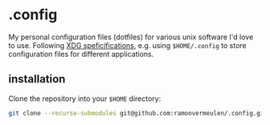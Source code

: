 # .config
My personal configuration files (dotfiles) for various unix software I'd love to use.
Following [XDG speficifications](https://specifications.freedesktop.org/basedir-spec/latest/#variables), 
e.g. using `$HOME/.config` to store configuration files for different applications.

## installation
Clone the repository into your `$HOME` directory:
```bash
git clone --recurse-submodules git@github.com:ramonvermeulen/.config.git $HOME/.config && cp $HOME/.config/.zshrc $HOME/.zshrc
```
